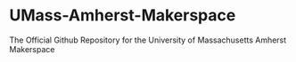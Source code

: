 # UMass-Amherst-Makerspace
The Official Github Repository for the University of Massachusetts Amherst Makerspace
